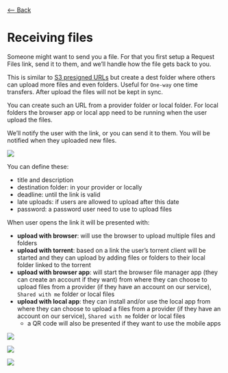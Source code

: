 [⟵ Back](../features.md#features)

# Receiving files

Someone might want to send you a file. For that you first setup a Request Files link, send it to them, and we’ll handle how the file gets back to you.

This is similar to [S3 presigned URLs](https://docs.aws.amazon.com/AmazonS3/latest/userguide/using-presigned-url.html) but create a dest folder where others can upload more files and even folders.
Useful for `One-way` one time transfers. After upload the files will not be kept in sync.

You can create such an URL from a provider folder or local folder. For local folders the browser app or local app need to be running when the user upload the files.

We’ll notify the user with the link, or you can send it to them. You will be notified when they uploaded new files.

![](https://github.com/radumarias/syncoxiders/blob/main/website/resources/frame-receive.png?raw=true)

You can define these:
- title and description
- destination folder: in your provider or locally
- deadline: until the link is valid
- late uploads: if users are allowed to upload after this date
- password: a password user need to use to upload files

When user opens the link it will be presented with:
- **upload with browser**: will use the browser to upload multiple files and folders
- **upload with torrent**: based on a link the user’s torrent client will be started and they can upload by adding files or folders to their local folder linked to the torrent
- **upload with browser app**: will start the browser file manager app (they can create an account if they want) from where they can choose to upload files from a provider (if they have an account on our service), `Shared with me` folder or local files
- **upload with local app**: they can install and/or use the local app from where they can choose to upload a files from a provider (if they have an account on our service), `Shared with me` folder or local files
    - a QR code will also be presented if they want to use the mobile apps

![](https://github.com/radumarias/syncoxiders/blob/main/website/resources/receive-file-with-provider.png?raw=true)

![](https://github.com/radumarias/syncoxiders/blob/main/website/resources/receive-local-file.png?raw=true)

![](https://github.com/radumarias/syncoxiders/blob/main/website/resources/diagram-receive.png?raw=true)
